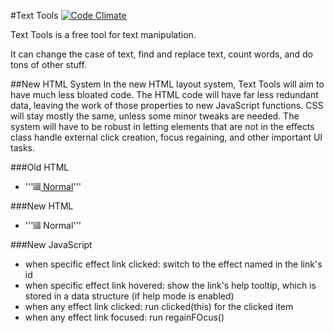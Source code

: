 #Text Tools
[![Code Climate](https://codeclimate.com/github/nicolasmccurdy/text_tools.png)](https://codeclimate.com/github/nicolasmccurdy/text_tools)

Text Tools is a free tool for text manipulation.

It can change the case of text, find and replace text, count words, and do tons of other stuff.

##New HTML System
In the new HTML layout system, Text Tools will aim to have much less bloated code. The HTML code will have far less redundant data, leaving the work of those properties to new JavaScript functions. CSS will stay mostly the same, unless some minor tweaks are needed. The system will have to be robust in letting elements that are not in the effects class handle external click creation, focus regaining, and other important UI tasks.

###Old HTML
- '''<a href="javascript:toEffect('normal')" title="Outputs the original, unedited text." onFocus="regainFocus()" onClick="clicked(this)"><img src="icons/text.png"> Normal</a>'''

###New HTML
- '''<a id="normal" class="effect"><img src="icons/text.png"> Normal</a>'''

###New JavaScript
- when specific effect link clicked: switch to the effect named in the link's id
- when specific effect link hovered: show the link's help tooltip, which is stored in a data structure (if help mode is enabled)
- when any effect link clicked: run clicked(this) for the clicked item
- when any effect link focused: run regainFOcus()
